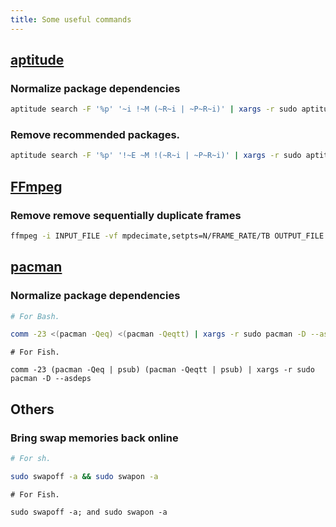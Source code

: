 ```yaml
---
title: Some useful commands
---
```


## [aptitude](https://aptitude.alioth.debian.org/)

### Normalize package dependencies

```bash
aptitude search -F '%p' '~i !~M (~R~i | ~P~R~i)' | xargs -r sudo aptitude markauto -y
```

### Remove recommended packages.

```bash
aptitude search -F '%p' '!~E ~M !(~R~i | ~P~R~i)' | xargs -r sudo aptitude purge --purge-unused -y
```

## [FFmpeg](https://www.ffmpeg.org)

### Remove remove sequentially duplicate frames

```bash
ffmpeg -i INPUT_FILE -vf mpdecimate,setpts=N/FRAME_RATE/TB OUTPUT_FILE
```

## [pacman](https://www.archlinux.org/pacman/)

### Normalize package dependencies

```bash
# For Bash.

comm -23 <(pacman -Qeq) <(pacman -Qeqtt) | xargs -r sudo pacman -D --asdeps
```

```
# For Fish.

comm -23 (pacman -Qeq | psub) (pacman -Qeqtt | psub) | xargs -r sudo pacman -D --asdeps
```

## Others

### Bring swap memories back online

```sh
# For sh.

sudo swapoff -a && sudo swapon -a
```

```
# For Fish.

sudo swapoff -a; and sudo swapon -a
```
